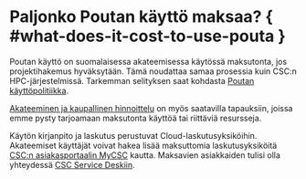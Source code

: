 # Paljonko Poutan käyttö maksaa? { #what-does-it-cost-to-use-pouta }

Poutan käyttö on suomalaisessa akateemisessa käytössä maksutonta, jos projektihakemus hyväksytään. Tämä noudattaa samaa prosessia kuin CSC:n HPC-järjestelmissä. Tarkemman selityksen saat kohdasta
[Poutan käyttöpolitiikka](../../cloud/pouta/vm-flavors-and-billing.md).

[Akateeminen ja kaupallinen hinnoittelu](https://research.csc.fi/purchasing) on myös saatavilla tapauksiin, joissa emme pysty tarjoamaan maksutonta käyttöä tai riittäviä resursseja.

Käytön kirjanpito ja laskutus perustuvat Cloud-laskutusyksiköihin. Akateemiset käyttäjät voivat hakea lisää maksuttomia laskutusyksiköitä
[CSC:n asiakasportaalin MyCSC](https://my.csc.fi) kautta. Maksavien asiakkaiden tulisi olla yhteydessä
[CSC Service Deskiin](../contact.md).